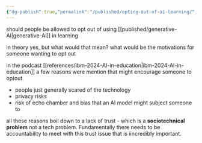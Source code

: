 ```yaml
---
{"dg-publish":true,"permalink":"/published/opting-out-of-ai-learning/","dgPassFrontmatter":true,"noteIcon":""}
---
```


should people be allowed to opt out of using [[published/generative-AI\|generative-AI]] in learning

in theory yes, but what would that mean?
what would be the motivations for someone wanting to opt out 

in the podcast [[references/ibm-2024-AI-in-education\|ibm-2024-AI-in-education]] a few reasons were mention that might encourage someone to optout
- people just generally scared of the technology 
- privacy risks 
- risk of echo chamber and bias that an AI model might subject someone to 

all these reasons boil down to a lack of trust - which is a **sociotechnical problem** not a tech problem. Fundamentally there needs to be accountability to meet with this trust issue that is iincredibly important.

